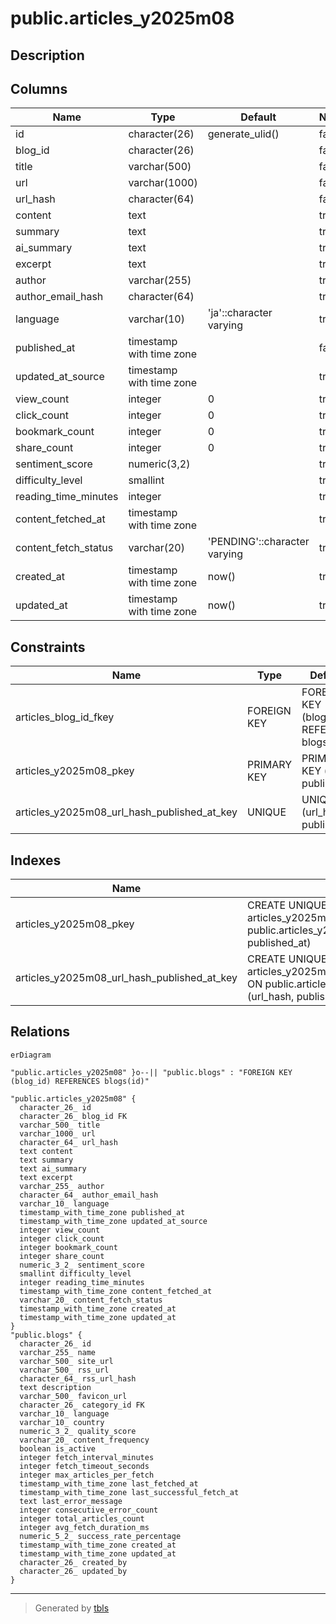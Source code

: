 # public.articles_y2025m08

## Description

## Columns

| Name | Type | Default | Nullable | Children | Parents | Comment |
| ---- | ---- | ------- | -------- | -------- | ------- | ------- |
| id | character(26) | generate_ulid() | false |  |  |  |
| blog_id | character(26) |  | false |  | [public.blogs](public.blogs.md) |  |
| title | varchar(500) |  | false |  |  |  |
| url | varchar(1000) |  | false |  |  |  |
| url_hash | character(64) |  | false |  |  |  |
| content | text |  | true |  |  |  |
| summary | text |  | true |  |  |  |
| ai_summary | text |  | true |  |  |  |
| excerpt | text |  | true |  |  |  |
| author | varchar(255) |  | true |  |  |  |
| author_email_hash | character(64) |  | true |  |  |  |
| language | varchar(10) | 'ja'::character varying | true |  |  |  |
| published_at | timestamp with time zone |  | false |  |  |  |
| updated_at_source | timestamp with time zone |  | true |  |  |  |
| view_count | integer | 0 | true |  |  |  |
| click_count | integer | 0 | true |  |  |  |
| bookmark_count | integer | 0 | true |  |  |  |
| share_count | integer | 0 | true |  |  |  |
| sentiment_score | numeric(3,2) |  | true |  |  |  |
| difficulty_level | smallint |  | true |  |  |  |
| reading_time_minutes | integer |  | true |  |  |  |
| content_fetched_at | timestamp with time zone |  | true |  |  |  |
| content_fetch_status | varchar(20) | 'PENDING'::character varying | true |  |  |  |
| created_at | timestamp with time zone | now() | true |  |  |  |
| updated_at | timestamp with time zone | now() | true |  |  |  |

## Constraints

| Name | Type | Definition |
| ---- | ---- | ---------- |
| articles_blog_id_fkey | FOREIGN KEY | FOREIGN KEY (blog_id) REFERENCES blogs(id) |
| articles_y2025m08_pkey | PRIMARY KEY | PRIMARY KEY (id, published_at) |
| articles_y2025m08_url_hash_published_at_key | UNIQUE | UNIQUE (url_hash, published_at) |

## Indexes

| Name | Definition |
| ---- | ---------- |
| articles_y2025m08_pkey | CREATE UNIQUE INDEX articles_y2025m08_pkey ON public.articles_y2025m08 USING btree (id, published_at) |
| articles_y2025m08_url_hash_published_at_key | CREATE UNIQUE INDEX articles_y2025m08_url_hash_published_at_key ON public.articles_y2025m08 USING btree (url_hash, published_at) |

## Relations

```mermaid
erDiagram

"public.articles_y2025m08" }o--|| "public.blogs" : "FOREIGN KEY (blog_id) REFERENCES blogs(id)"

"public.articles_y2025m08" {
  character_26_ id
  character_26_ blog_id FK
  varchar_500_ title
  varchar_1000_ url
  character_64_ url_hash
  text content
  text summary
  text ai_summary
  text excerpt
  varchar_255_ author
  character_64_ author_email_hash
  varchar_10_ language
  timestamp_with_time_zone published_at
  timestamp_with_time_zone updated_at_source
  integer view_count
  integer click_count
  integer bookmark_count
  integer share_count
  numeric_3_2_ sentiment_score
  smallint difficulty_level
  integer reading_time_minutes
  timestamp_with_time_zone content_fetched_at
  varchar_20_ content_fetch_status
  timestamp_with_time_zone created_at
  timestamp_with_time_zone updated_at
}
"public.blogs" {
  character_26_ id
  varchar_255_ name
  varchar_500_ site_url
  varchar_500_ rss_url
  character_64_ rss_url_hash
  text description
  varchar_500_ favicon_url
  character_26_ category_id FK
  varchar_10_ language
  varchar_10_ country
  numeric_3_2_ quality_score
  varchar_20_ content_frequency
  boolean is_active
  integer fetch_interval_minutes
  integer fetch_timeout_seconds
  integer max_articles_per_fetch
  timestamp_with_time_zone last_fetched_at
  timestamp_with_time_zone last_successful_fetch_at
  text last_error_message
  integer consecutive_error_count
  integer total_articles_count
  integer avg_fetch_duration_ms
  numeric_5_2_ success_rate_percentage
  timestamp_with_time_zone created_at
  timestamp_with_time_zone updated_at
  character_26_ created_by
  character_26_ updated_by
}
```

---

> Generated by [tbls](https://github.com/k1LoW/tbls)
